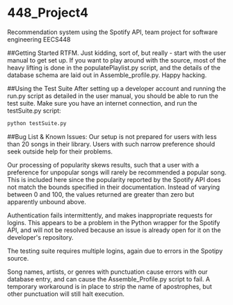 # 448_Project4
Recommendation system using the Spotify API, team project for software engineering EECS448

##Getting Started
RTFM. Just kidding, sort of, but really - start with the user manual to get set up.  If you want to play around with the source, most of the heavy lifting is done in the populatePlaylist.py script, and the details of the database schema are laid out in Assemble_profile.py.  Happy hacking.

##Using the Test Suite
After setting up a developer account and running the run.py script as detailed in the user manual, you should be able to run the test suite.  Make sure you have an internet connection, and run the testSuite.py script:
```bash
python testSuite.py
```

##Bug List & Known Issues:
Our setup is not prepared for users with less than 20 songs in their library.  Users with such narrow preference should seek outside help for their problems.

Our processing of popularity skews results, such that a user with a preference for unpopular songs will rarely be recommended a popular song.  This is included here since the popularity reported by the Spotify API does not match the bounds specified in their documentation.  Instead of varying between 0 and 100, the values returned are greater than zero but apparently unbound above.

Authentication fails intermittently, and makes inappropriate requests for logins.  This appears to be a problem in the Python wrapper for the Spotify API, and will not be resolved because an issue is already open for it on the developer's repository.

The testing suite requires multiple logins, again due to errors in the Spotipy source.

Song names, artists, or genres with punctuation cause errors with our database entry, and can cause the Assemble_Profile.py script to fail.  A temporary workaround is in place to strip the name of apostrophes, but other punctuation will still halt execution.
